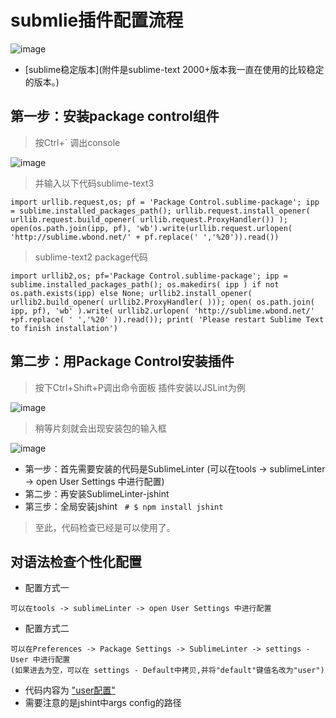 # submlie插件配置流程
![image](https://cloud.githubusercontent.com/assets/18028533/21637071/42cc6648-d2a0-11e6-8a68-3f7c7d4d010a.png)

- [sublime稳定版本](附件是sublime-text 2000+版本我一直在使用的比较稳定的版本。)

## 第一步：安装package control组件
> 按Ctrl+\` 调出console

![image](https://cloud.githubusercontent.com/assets/18028533/21636964/c04013aa-d29f-11e6-9cc3-070e04f6a5ef.png)

> 并输入以下代码sublime-text3

```
import urllib.request,os; pf = 'Package Control.sublime-package'; ipp = sublime.installed_packages_path(); urllib.request.install_opener( urllib.request.build_opener( urllib.request.ProxyHandler()) ); open(os.path.join(ipp, pf), 'wb').write(urllib.request.urlopen( 'http://sublime.wbond.net/' + pf.replace(' ','%20')).read())
```

> sublime-text2 package代码

```
import urllib2,os; pf='Package Control.sublime-package'; ipp = sublime.installed_packages_path(); os.makedirs( ipp ) if not os.path.exists(ipp) else None; urllib2.install_opener( urllib2.build_opener( urllib2.ProxyHandler( ))); open( os.path.join( ipp, pf), 'wb' ).write( urllib2.urlopen( 'http://sublime.wbond.net/' +pf.replace( ' ','%20' )).read()); print( 'Please restart Sublime Text to finish installation')
```

## 第二步：用Package Control安装插件

>  按下Ctrl+Shift+P调出命令面板
> 插件安装以JSLint为例

![image](https://cloud.githubusercontent.com/assets/18028533/21636896/755b5cc8-d29f-11e6-8121-2b3bbd323303.png)
> 稍等片刻就会出现安装包的输入框

![image](https://cloud.githubusercontent.com/assets/18028533/22095411/708c9d36-de4f-11e6-80d7-40764ec09b21.png)
- 第一步：首先需要安装的代码是SublimeLinter (可以在tools -> sublimeLinter -> open User Settings 中进行配置)
- 第二步：再安装SublimeLinter-jshint
- 第三步：全局安装jshint   `# $ npm install jshint`

> 至此，代码检查已经是可以使用了。

## 对语法检查个性化配置
- 配置方式一
```
可以在tools -> sublimeLinter -> open User Settings 中进行配置
```
- 配置方式二
```
可以在Preferences -> Package Settings -> SublimeLinter -> settings - User 中进行配置
(如果进去为空，可以在 settings - Default中拷贝,并将"default"键值名改为"user")
```
- 代码内容为 ["user配置"](https://github.com/Kelichao/sublime-Text3/blob/master/personal%E9%85%8D%E7%BD%AE)
- 需要注意的是jshint中args config的路径
